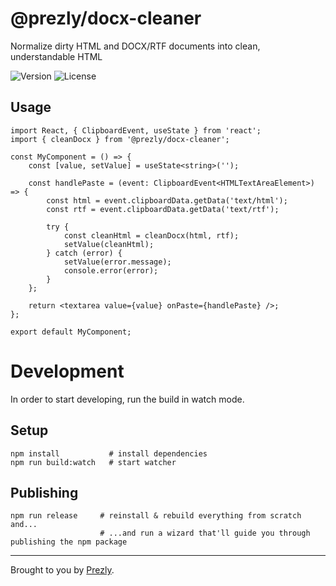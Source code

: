 # @prezly/docx-cleaner

Normalize dirty HTML and DOCX/RTF documents into clean, understandable HTML

![Version](https://img.shields.io/npm/v/@prezly/docx-cleaner)
![License](https://img.shields.io/npm/l/@prezly/docx-cleaner)

## Usage

```tsx
import React, { ClipboardEvent, useState } from 'react';
import { cleanDocx } from '@prezly/docx-cleaner';

const MyComponent = () => {
    const [value, setValue] = useState<string>('');

    const handlePaste = (event: ClipboardEvent<HTMLTextAreaElement>) => {
        const html = event.clipboardData.getData('text/html');
        const rtf = event.clipboardData.getData('text/rtf');

        try {
            const cleanHtml = cleanDocx(html, rtf);
            setValue(cleanHtml);
        } catch (error) {
            setValue(error.message);
            console.error(error);
        }
    };

    return <textarea value={value} onPaste={handlePaste} />;
};

export default MyComponent;
```

# Development

In order to start developing, run the build in watch mode.

## Setup

```Shell
npm install           # install dependencies
npm run build:watch   # start watcher
```

## Publishing

```Shell
npm run release     # reinstall & rebuild everything from scratch and...
                    # ...and run a wizard that'll guide you through publishing the npm package
```

----

Brought to you by [Prezly](https://www.prezly.com/?utm_source=github&utm_campaign=@prezly/docx-cleaner).
